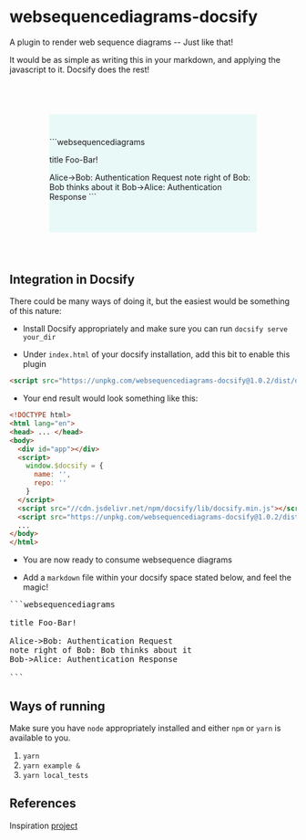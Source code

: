 # websequencediagrams-docsify

A plugin to render web sequence diagrams -- Just like that!

It would be as simple as writing this in your markdown, and applying the javascript to it. Docsify does the rest!

<div style="background-color:rgba(54, 207, 197, 0.0970588); text-align:left; vertical-align: middle; padding:40px 0; margin:70px">
```websequencediagrams

title Foo-Bar!

Alice->Bob: Authentication Request
note right of Bob: Bob thinks about it
Bob->Alice: Authentication Response
``\`

</div>


## Integration in Docsify

There could be many ways of doing it, but the easiest would be something of this nature:

- Install Docsify appropriately and make sure you can run `docsify serve your_dir`

- Under `index.html` of your docsify installation, add this bit to enable this plugin

```html
<script src="https://unpkg.com/websequencediagrams-docsify@1.0.2/dist/docsify-websequencediagrams.js"></script>
```

- Your end result would look something like this:

```html
<!DOCTYPE html>
<html lang="en">
<head> ... </head>
<body>
  <div id="app"></div>
  <script>
    window.$docsify = {
      name: '',
      repo: ''
    }
  </script>
  <script src="//cdn.jsdelivr.net/npm/docsify/lib/docsify.min.js"></script>
  <script src="https://unpkg.com/websequencediagrams-docsify@1.0.2/dist/docsify-websequencediagrams.js"></script>
  ...
</body>
</html>
```

- You are now ready to consume websequence diagrams

- Add a `markdown` file within your docsify space stated below, and feel the magic!

<pre>
```websequencediagrams

title Foo-Bar!

Alice->Bob: Authentication Request
note right of Bob: Bob thinks about it
Bob->Alice: Authentication Response

```
</pre>

## Ways of running

Make sure you have `node` appropriately installed and either `npm` or `yarn` is available to you.

1. `yarn`
2. `yarn example &`
3. `yarn local_tests`

## References

Inspiration [project](https://github.com/Leward/mermaid-docsify)